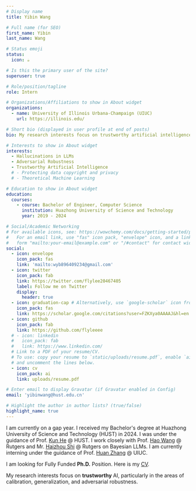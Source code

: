 ```yaml
---
# Display name
title: Yibin Wang

# Full name (for SEO)
first_name: Yibin
last_name: Wang

# Status emoji
status:
  icon: ☕️

# Is this the primary user of the site?
superuser: true

# Role/position/tagline
role: Intern

# Organizations/Affiliations to show in About widget
organizations:
  - name: University of Illinois Urbana-Champaign (UIUC)
    url: https://illinois.edu/

# Short bio (displayed in user profile at end of posts)
bio: My research interests focus on trustworthy artificial intelligence, particularly in the areas of calibration, generalization, and adversarial robustness.

# Interests to show in About widget
interests: 
  - Hallucinations in LLMs
  - Adversarial Robustness
  - Trustworthy Artificial Intelligence
  # - Protecting data copyright and privacy
  # - Theoretical Machine Learning

# Education to show in About widget
education:
  courses:
    - course: Bachelor of Engineer, Computer Science
      institution: Huazhong University of Science and Technology
      year: 2019 - 2024

# Social/Academic Networking
# For available icons, see: https://wowchemy.com/docs/getting-started/page-builder/#icons
#   For an email link, use "fas" icon pack, "envelope" icon, and a link in the
#   form "mailto:your-email@example.com" or "/#contact" for contact widget.
social:
  - icon: envelope
    icon_pack: fas
    link: 'mailto:wyb896409234@gmail.com'
  - icon: twitter
    icon_pack: fab
    link: https://twitter.com/flylee20467405
    label: Follow me on Twitter
    display:
      header: true
  - icon: graduation-cap # Alternatively, use `google-scholar` icon from `ai` icon pack
    icon_pack: fas
    link: https://scholar.google.com/citations?user=FZKXya0AAAAJ&hl=en
  - icon: github
    icon_pack: fab
    link: https://github.com/flyleeee
  # - icon: linkedin
  #   icon_pack: fab
  #   link: https://www.linkedin.com/
  # Link to a PDF of your resume/CV.
  # To use: copy your resume to `static/uploads/resume.pdf`, enable `ai` icons in `params.yaml`,
  # and uncomment the lines below.
  - icon: cv
    icon_pack: ai
    link: uploads/resume.pdf

# Enter email to display Gravatar (if Gravatar enabled in Config)
email: 'yibinwang@hust.edu.cn'

# Highlight the author in author lists? (true/false)
highlight_name: true
---
```

 
I am currently on a gap year. I received my Bachelor's degree at Huazhong University of Science and Technology (HUST) in 2024. I was under the guidance of Prof. [Kun He](https://scholar.google.com/citations?user=YTQnGJsAAAAJ) @ HUST. I work closely with Prof. [Hao Wang](http://www.wanghao.in/) @ Rutgers and Mr. [Haizhou Shi](https://haizhou-shi.github.io/) @ Rutgers on Bayesian LLMs. I am currently interning under the guidance of Prof. [Huan Zhang](https://www.huan-zhang.com/) @ UIUC.

I am looking for Fully Funded **Ph.D.** Position. Here is my [CV](https://yibinwang.netlify.app/uploads/resume.pdf).

My research interests focus on **trustworthy** AI, particularly in the areas of calibration, generalization, and adversarial robustness.
<!-- {style="text-align: justify;"} -->



